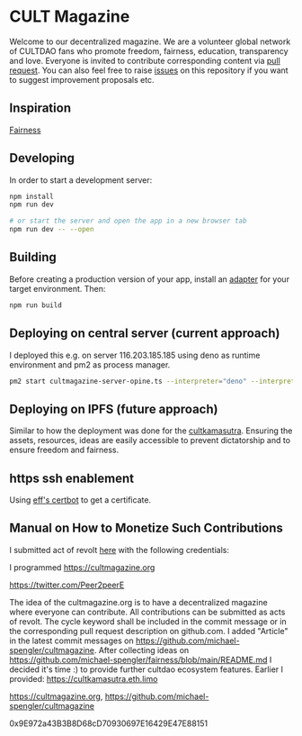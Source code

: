 # CULT Magazine

Welcome to our decentralized magazine. We are a volunteer global network of CULTDAO fans who promote freedom, fairness, education, transparency and love. Everyone is invited to contribute corresponding content via [pull request](https://www.youtube.com/watch?v=8lGpZkjnkt4). You can also feel free to raise [issues](https://github.com/michael-spengler/cultmagazine/issues) on this repository if you want to suggest improvement proposals etc.

## Inspiration

[Fairness](https://github.com/michael-spengler/fairness)

## Developing

In order to start a development server:

```sh
npm install
npm run dev

# or start the server and open the app in a new browser tab
npm run dev -- --open
```

## Building

Before creating a production version of your app, install an [adapter](https://kit.svelte.dev/docs#adapters) for your target environment. Then:

```sh
npm run build
```

## Deploying on central server (current approach)

I deployed this e.g. on server 116.203.185.185 using deno as runtime environment and pm2 as process manager.

```sh
pm2 start cultmagazine-server-opine.ts --interpreter="deno" --interpreter-args="run --allow-read --allow-env --allow-net" -- 443

```

## Deploying on IPFS (future approach)

Similar to how the deployment was done for the [cultkamasutra](https://cultkamasutra.eth.limo/).
Ensuring the assets, resources, ideas are easily accessible to prevent dictatorship and to ensure freedom and fairness.

## https ssh enablement

Using [eff's certbot](https://certbot.eff.org/instructions?ws=other&os=ubuntufocal) to get a certificate.

## Manual on How to Monetize Such Contributions

I submitted act of revolt [here](https://revolt.cultdao.io/submitProposal) with the following credentials:

I programmed https://cultmagazine.org

https://twitter.com/Peer2peerE

The idea of the cultmagazine.org is to have a decentralized magazine where everyone can contribute. All contributions can be submitted as acts of revolt. The cycle keyword shall be included in the commit message or in the corresponding pull request description on github.com.
I added "Article" in the latest commit messages on https://github.com/michael-spengler/cultmagazine.
After collecting ideas on https://github.com/michael-spengler/fairness/blob/main/README.md I decided it's time :) to provide further cultdao ecosystem features. Earlier I provided: https://cultkamasutra.eth.limo

https://cultmagazine.org, https://github.com/michael-spengler/cultmagazine

0x9E972a43B3B8D68cD70930697E16429E47E88151
